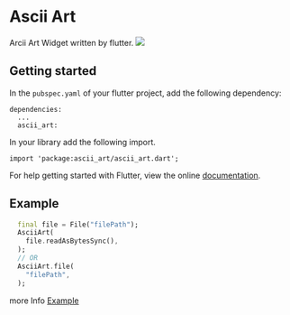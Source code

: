 # Ascii Art
Arcii Art Widget written by flutter.
<img src="https://github.com/yoehwan/ascii_art/blob/main/example/assets/screen_shot.png?raw=true">

## Getting started
In the `pubspec.yaml` of your flutter project, add the following dependency:

```
dependencies:
  ...
  ascii_art:
```
In your library add the following import.
```
import 'package:ascii_art/ascii_art.dart';
```

For help getting started with Flutter, view the online [documentation](https://flutter.io/).

## Example


```dart
  final file = File("filePath");
  AsciiArt(
    file.readAsBytesSync(),
  );
  // OR 
  AsciiArt.file(
    "filePath",
  );
```

more Info [Example](https://github.com/yoehwan/ascii_art/tree/main/example)

